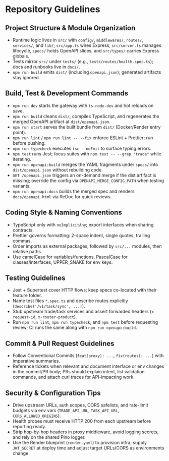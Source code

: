# Repository Guidelines

## Project Structure & Module Organization
- Runtime logic lives in `src/` with `config/`, `middlewares/`, `routes/`, `services/`, and `lib/`; `src/app.ts` wires Express, `src/server.ts` manages lifecycle, `specs/` holds OpenAPI slices, and `src/types/` carries Express globals.
- Tests mirror `src/` under `tests/` (e.g., `tests/routes/health.spec.ts`); docs and runbooks live in `docs/`.
- `npm run build` emits `dist/` (including `openapi.json`); generated artifacts stay ignored.

## Build, Test & Development Commands
- `npm run dev` starts the gateway with `ts-node-dev` and hot reloads on save.
- `npm run build` cleans `dist/`, compiles TypeScript, and regenerates the merged OpenAPI artifact at `dist/openapi.json`.
- `npm run start` serves the built bundle from `dist/` (Docker/Render entry point).
- `npm run lint` / `npm run lint -- --fix` enforce ESLint + Prettier; run before pushing.
- `npm run typecheck` executes `tsc --noEmit` to surface typing errors.
- `npm test` runs Jest; focus suites with `npm test -- --grep "trade"` while iterating.
- `npm run openapi:build` merges the YAML fragments under `specs/` into `dist/openapi.json` without rebuilding code.
- `GET /openapi.json` triggers an on-demand merge if the dist artifact is missing; override the config via `OPENAPI_MERGE_CONFIG_PATH` when testing variants.
- `npm run openapi:docs` builds the merged spec and renders `docs/openapi.html` via ReDoc for quick reviews.

## Coding Style & Naming Conventions
- TypeScript only with `noImplicitAny`; export interfaces when sharing contracts.
- Prettier governs formatting: 2-space indent, single quotes, trailing commas.
- Order imports as external packages, followed by `src/...` modules, then relative paths.
- Use camelCase for variables/functions, PascalCase for classes/interfaces, UPPER_SNAKE for env keys.

## Testing Guidelines
- Jest + Supertest cover HTTP flows; keep specs co-located with their feature folder.
- Name test files `*.spec.ts` and describe routes explicitly (`describe('/v1/task/sync', ...)`).
- Stub upstream trade/task services and assert forwarded headers (`x-request-id`, `x-router-product`).
- Run `npm run lint`, `npm run typecheck`, and `npm test` before requesting review; CI runs the same along with `npm run openapi:build`.

## Commit & Pull Request Guidelines
- Follow Conventional Commits (`feat(proxy): ...`, `fix(routes): ...`) with imperative summaries.
- Reference tickets when relevant and document interface or env changes in the commit/PR body; PRs should explain intent, list validation commands, and attach curl traces for API-impacting work.

## Security & Configuration Tips
- Drive upstream URLs, auth scopes, CORS safelists, and rate-limit budgets via env vars (`TRADE_API_URL`, `TASK_API_URL`, `CORS_ALLOWED_ORIGINS`).
- Health probes must receive HTTP 200 from each upstream before reporting ready.
- Strip hop-by-hop headers in proxy middleware, avoid logging secrets, and rely on the shared Pino logger.
- Use the Render blueprint (`render.yaml`) to provision infra; supply `JWT_SECRET` at deploy time and adjust target URLs/CORS as environments change.
